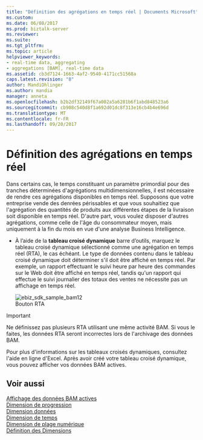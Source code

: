 ```yaml
---
title: "Définition des agrégations en temps réel | Documents Microsoft"
ms.custom: 
ms.date: 06/08/2017
ms.prod: biztalk-server
ms.reviewer: 
ms.suite: 
ms.tgt_pltfrm: 
ms.topic: article
helpviewer_keywords:
- real-time data, aggregating
- aggregations [BAM], real-time data
ms.assetid: cb3d7124-1663-4af2-9540-4171cc51568a
caps.latest.revision: "8"
author: MandiOhlinger
ms.author: mandia
manager: anneta
ms.openlocfilehash: b2b2df32149f67a002a5a6281b6f1abd848523a6
ms.sourcegitcommit: cb908c540d8f1a692d01dc8f313e16cb4b4e696d
ms.translationtype: MT
ms.contentlocale: fr-FR
ms.lasthandoff: 09/20/2017
---
```

# <a name="defining-real-time-aggregations"></a>Définition des agrégations en temps réel
Dans certains cas, le temps constituant un paramètre primordial pour des tranches déterminées d'agrégations multidimensionnelles, il est nécessaire de rendre ces agrégations disponibles en temps réel. Supposons que votre entreprise vende des denrées périssables et que vous souhaitiez que l'agrégation des quantités de produits aux différentes étapes de la livraison soit disponible en temps réel. D'autre part, vous voulez disposer d'autres agrégations, comme celle de l'âge du consommateur moyen, mais uniquement à la fin du mois en vue d'une analyse Business Intelligence.  
  
-   À l’aide de la **tableau croisé dynamique** barre d’outils, marquez le tableau croisé dynamique sélectionné comme une agrégation en temps réel (RTA), le cas échéant. Le type de données contenu dans le tableau croisé dynamique doit déterminer s'il doit être affiché en temps réel. Par exemple, un rapport effectuant le suivi heure par heure des commandes sur le Web doit être affiché en temps réel, tandis qu'un rapport qui effectue le suivi journalier des totaux des ventes ne nécessite pas un affichage en temps réel.  
  
     ![](../core/media/ebiz-sdk-sample-bam12.gif "ebiz_sdk_sample_bam12")  
Bouton RTA  
  
> [!IMPORTANT]
>  Ne définissez pas plusieurs RTA utilisant une même activité BAM. Si vous le faites, les données RTA seront incorrectes lors de l'archivage des données BAM.  
  
 Pour plus d'informations sur les tableaux croisés dynamiques, consultez l'aide en ligne d'Excel. Après avoir créé votre tableau croisé dynamique, vous pouvez afficher vos données BAM actives.  
  
## <a name="see-also"></a>Voir aussi  
 [Affichage des données BAM actives](../core/viewing-live-bam-data.md)   
 [Dimension de progression](../core/progress-dimension.md)   
 [Dimension données](../core/data-dimension.md)   
 [Dimension de temps](../core/time-dimension.md)   
 [Dimension de plage numérique](../core/numeric-range-dimension.md)   
 [Définition des Dimensions](../core/defining-dimensions.md)